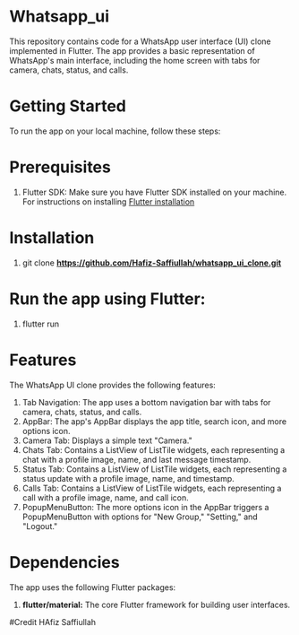 # Whatsapp_ui
This repository contains code for a WhatsApp user interface (UI) clone implemented in Flutter. The app provides a basic representation of WhatsApp's main interface, including the home screen with tabs for camera, chats, status, and calls.

# Getting Started
To run the app on your local machine, follow these steps:
# Prerequisites
1. Flutter SDK: Make sure you have Flutter SDK installed on your machine. For instructions on installing [Flutter installation](https://docs.flutter.dev/get-started/install)

# Installation
1. git clone **https://github.com/Hafiz-Saffiullah/whatsapp_ui_clone.git**

# Run the app using Flutter:
1. flutter run

# Features
The WhatsApp UI clone provides the following features:

1. Tab Navigation: The app uses a bottom navigation bar with tabs for camera, chats, status, and calls.
2. AppBar: The app's AppBar displays the app title, search icon, and more options icon.
3. Camera Tab: Displays a simple text "Camera."
4. Chats Tab: Contains a ListView of ListTile widgets, each representing a chat with a profile image, name, and last message timestamp.
5. Status Tab: Contains a ListView of ListTile widgets, each representing a status update with a profile image, name, and timestamp.
5. Calls Tab: Contains a ListView of ListTile widgets, each representing a call with a profile image, name, and call icon.
6. PopupMenuButton: The more options icon in the AppBar triggers a PopupMenuButton with options for "New Group," "Setting," and "Logout."

# Dependencies
The app uses the following Flutter packages:
1. **flutter/material:** The core Flutter framework for building user interfaces.

#Credit
HAfiz Saffiullah
